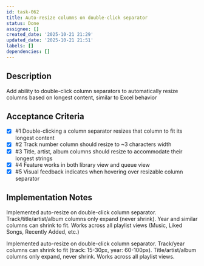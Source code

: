```yaml
---
id: task-062
title: Auto-resize columns on double-click separator
status: Done
assignee: []
created_date: '2025-10-21 21:29'
updated_date: '2025-10-21 21:51'
labels: []
dependencies: []
---
```


## Description

Add ability to double-click column separators to automatically resize columns based on longest content, similar to Excel behavior

## Acceptance Criteria
<!-- AC:BEGIN -->
- [x] #1 Double-clicking a column separator resizes that column to fit its longest content
- [x] #2 Track number column should resize to ~3 characters width
- [x] #3 Title, artist, album columns should resize to accommodate their longest strings
- [x] #4 Feature works in both library view and queue view
- [x] #5 Visual feedback indicates when hovering over resizable column separator
<!-- AC:END -->

## Implementation Notes

Implemented auto-resize on double-click column separator. Track/title/artist/album columns only expand (never shrink). Year and similar columns can shrink to fit. Works across all playlist views (Music, Liked Songs, Recently Added, etc.)

Implemented auto-resize on double-click column separator. Track/year columns can shrink to fit (track: 15-30px, year: 60-100px). Title/artist/album columns only expand, never shrink. Works across all playlist views.
